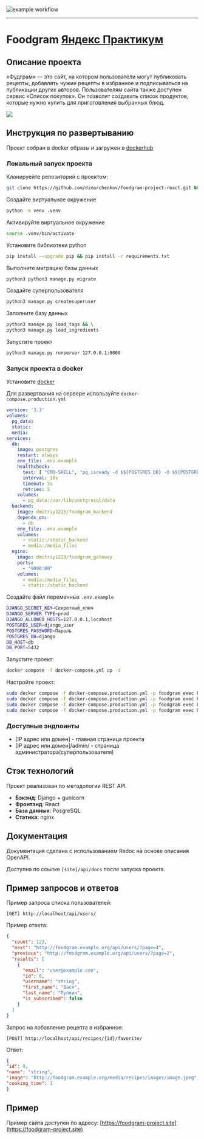 <!---Результат тестирования-->
![example workflow](https://github.com/github/docs/actions/workflows/main.yml/badge.svg)

***
# Foodgram [Яндекс Практикум](https://practicum.yandex.ru/)

## Описание проекта
«Фудграм» — это сайт, на котором пользователи могут публиковать рецепты, добавлять чужие рецепты в избранное и подписываться на публикации других авторов. Пользователям сайта также  доступен сервис «Список покупок». Он позволит создавать список продуктов, которые нужно купить для приготовления выбранных блюд.

![](https://pictures.s3.yandex.net/resources/S16_01_1692340098.png)

## Инструкция по развертыванию
Проект собран в docker образы и загружен в [dockerhub](https://hub.docker.com/)

### Локальный запуск проекта
Клонируейте репозиторий с проектом:
```bash
git clone https://github.com/dimarchenkov/foodgram-project-react.git && cd foodgram-project-react
```

Создайте виртуальное окружение

```bash
python -m venv .venv
```

Активируйте виртуальное окружение

```bash
source .venv/bin/activate
```

Установите библиотеки python

```bash
pip install --upgrade pip && pip install -r requirements.txt
```

Выполните миграцию базы данных

```bash
python3 python3 manage.py migrate
```

Создайте суперпользователя

```bash
python3 manage.py createsuperuser
```

Заполните базу данных

```bash
python3 manage.py load_tags && \
python3 manage.py load_ingredients
```

Запустите проект

```bash
python3 manage.py runserver 127.0.0.1:8000
```

### Запуск проекта в docker
Установите [docker](https://docs.docker.com/engine/install/)

Для развертвания на сервере используйте `docker-compose.production.yml`
```yaml
version: '3.3'
volumes:
  pg_data:
  static:
  media:
services:
  db:
    image: postgres
    restart: always
    env_file: .env.example
    healthcheck:
      test: [ "CMD-SHELL", "pg_isready -d $${POSTGRES_DB} -U $${POSTGRES_USER}" ]
      interval: 10s
      timeout: 5s
      retries: 5
    volumes:
      - pg_data:/var/lib/postgresql/data
  backend:
    image: dmitriy1223/foodgram_backend
    depends_on:
      - db
    env_file: .env.example
    volumes:
      - static:/static_backend
      - media:/media_files
  nginx:
    image: dmitriy1223/foodgram_gateway
    ports:
      - "9000:80"
    volumes:
      - media:/media_files
      - static:/static_backend
```

Создайте файл переменных `.env.example`
```bash
DJANGO_SECRET_KEY=Секретный_ключ
DJANGO_SERVER_TYPE=prod
DJANGO_ALLOWED_HOSTS=127.0.0.1,locahost
POSTGRES_USER=django_user
POSTGRES_PASSWORD=Пароль
POSTGRES_DB=django
DB_HOST=db
DB_PORT=5432
```

Запустите проект:
```bash
docker compose -f docker-compose.yml up -d
```

Настройте проект:

```bash
sudo docker compose -f docker-compose.production.yml -p foodgram exec backend python manage.py migrate
sudo docker compose -f docker-compose.production.yml -p foodgram exec backend python manage.py load_ingredients
sudo docker compose -f docker-compose.production.yml -p foodgram exec backend python manage.py load_tags
sudo docker compose -f docker-compose.production.yml -p foodgram exec backend python manage.py collectstatic
```

### Доступные эндпоинты
* [IP адрес или домен] - главная страница проекта
* [IP адрес или домен]/admin/ - страница администратора(суперпользователя)

## Стэк технологий
Проект реализован по методологии REST API.

* **Бэкэнд**: Django + gunicorn
* **Фронтэнд**: React
* **База данных**: PosgreSQL
* **Статика**: nginх

## Документация
Документация сделана с использованием Redoc на основе описания OpenAPI.

Доступна по ссылке `[site]/api/docs` после запуска проекта.

## Пример запросов и ответов
Пример запроса списка пользователей:
```
[GET] http://localhost/api/users/
```

Пример ответа:
```json
{
  "count": 123,
  "next": "http://foodgram.example.org/api/users/?page=4",
  "previous": "http://foodgram.example.org/api/users/?page=2",
  "results": [
    {
      "email": "user@example.com",
      "id": 0,
      "username": "string",
      "first_name": "Вася",
      "last_name": "Пупкин",
      "is_subscribed": false
    }
  ]
}
```

Запрос на лобавление рецепта в избранное:
```
[POST] http://localhost/api/recipes/{id}/favorite/
```

Ответ:
```json
{
"id": 0,
"name": "string",
"image": "http://foodgram.example.org/media/recipes/images/image.jpeg",
"cooking_time": 1
}
```


## Пример
Пример сайта доступен по адресу:
[https://foodgram-project.site](https://foodgram-project.site)
